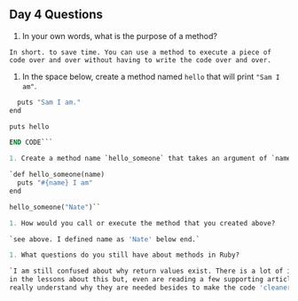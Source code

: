## Day 4 Questions

1. In your own words, what is the purpose of a method?

`In short. to save time. You can use a method to execute a piece of code over and over
without having to write the code over and over.`

1. In the space below, create a method named `hello` that will print `"Sam I am"`.


```def hello
  puts "Sam I am."
end

puts hello

END CODE```

1. Create a method name `hello_someone` that takes an argument of `name` and prints `"#{name} I am"`.

`def hello_someone(name)
  puts "#{name} I am"
end

hello_someone("Nate")``

1. How would you call or execute the method that you created above?

`see above. I defined name as 'Nate' below end.`

1. What questions do you still have about methods in Ruby?

`I am still confused about why return values exist. There is a lot of importance stressed
in the lessons about this but, even are reading a few supporting articles, don't
really understand why they are needed besides to make the code 'cleaner'.`
